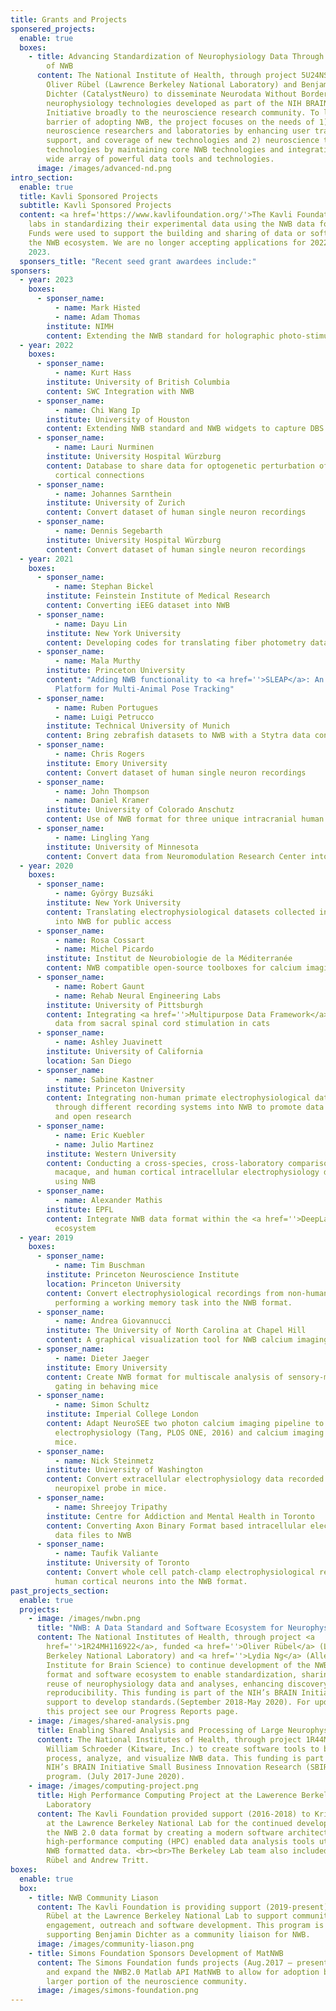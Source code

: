 ```yaml
---
title: Grants and Projects
sponsered_projects:
  enable: true
  boxes:
    - title: Advancing Standardization of Neurophysiology Data Through Dissemination
        of NWB
      content: The National Institute of Health, through project 5U24NS120057, funded
        Oliver Rübel (Lawrence Berkeley National Laboratory) and Benjamin
        Dichter (CatalystNeuro) to disseminate Neurodata Without Borders (NWB)
        neurophysiology technologies developed as part of the NIH BRAIN
        Initiative broadly to the neuroscience research community. To lower the
        barrier of adopting NWB, the project focuses on the needs of 1)
        neuroscience researchers and laboratories by enhancing user training,
        support, and coverage of new technologies and 2) neuroscience tools and
        technologies by maintaining core NWB technologies and integrating with a
        wide array of powerful data tools and technologies.
      image: /images/advanced-nd.png
intro_section:
  enable: true
  title: Kavli Sponsored Projects
  subtitle: Kavli Sponsored Projects
  content: <a href='https://www.kavlifoundation.org/'>The Kavli Foundation</a> has provided seed grants to aid
    labs in standardizing their experimental data using the NWB data format.
    Funds were used to support the building and sharing of data or software in
    the NWB ecosystem. We are no longer accepting applications for 2022 and
    2023.
  sponsers_title: "Recent seed grant awardees include:"
sponsers:
  - year: 2023
    boxes:
      - sponser_name:
          - name: Mark Histed
          - name: Adam Thomas
        institute: NIMH
        content: Extending the NWB standard for holographic photo-stimulation
  - year: 2022
    boxes:
      - sponser_name:
          - name: Kurt Hass
        institute: University of British Columbia
        content: SWC Integration with NWB
      - sponser_name:
          - name: Chi Wang Ip
        institute: University of Houston
        content: Extending NWB standard and NWB widgets to capture DBS datasets
      - sponser_name:
          - name: Lauri Nurminen
        institute: University Hospital Würzburg
        content: Database to share data for optogenetic perturbation of recurrent
          cortical connections
      - sponser_name:
          - name: Johannes Sarnthein
        institute: University of Zurich
        content: Convert dataset of human single neuron recordings
      - sponser_name:
          - name: Dennis Segebarth
        institute: University Hospital Würzburg
        content: Convert dataset of human single neuron recordings
  - year: 2021
    boxes:
      - sponser_name:
          - name: Stephan Bickel
        institute: Feinstein Institute of Medical Research
        content: Converting iEEG dataset into NWB
      - sponser_name:
          - name: Dayu Lin
        institute: New York University
        content: Developing codes for translating fiber photometry datasets into NWB
      - sponser_name:
          - name: Mala Murthy
        institute: Princeton University
        content: "Adding NWB functionality to <a href=''>SLEAP</a>: An Open Source
          Platform for Multi-Animal Pose Tracking"
      - sponser_name:
          - name: Ruben Portugues
          - name: Luigi Petrucco
        institute: Technical University of Munich
        content: Bring zebrafish datasets to NWB with a Stytra data converter
      - sponser_name:
          - name: Chris Rogers
        institute: Emory University
        content: Convert dataset of human single neuron recordings
      - sponser_name:
          - name: John Thompson
          - name: Daniel Kramer
        institute: University of Colorado Anschutz
        content: Use of NWB format for three unique intracranial human datasets
      - sponser_name:
          - name: Lingling Yang
        institute: University of Minnesota
        content: Convert data from Neuromodulation Research Center into NWB
  - year: 2020
    boxes:
      - sponser_name:
          - name: György Buzsáki
        institute: New York University
        content: Translating electrophysiological datasets collected in the Buzsáki Lab
          into NWB for public access
      - sponser_name:
          - name: Rosa Cossart
          - name: Michel Picardo
        institute: Institut de Neurobiologie de la Méditerranée
        content: NWB compatible open-source toolboxes for calcium imaging
      - sponser_name:
          - name: Robert Gaunt
          - name: Rehab Neural Engineering Labs
        institute: University of Pittsburgh
        content: Integrating <a href=''>Multipurpose Data Framework</a> with NWB using
          data from sacral spinal cord stimulation in cats
      - sponser_name:
          - name: Ashley Juavinett
        institute: University of California
        location: San Diego
      - sponser_name:
          - name: Sabine Kastner
        institute: Princeton University
        content: Integrating non-human primate electrophysiological data collected
          through different recording systems into NWB to promote data sharing
          and open research
      - sponser_name:
          - name: Eric Kuebler
          - name: Julio Martinez
        institute: Western University
        content: Conducting a cross-species, cross-laboratory comparison of mouse,
          macaque, and human cortical intracellular electrophysiology datasets
          using NWB
      - sponser_name:
          - name: Alexander Mathis
        institute: EPFL
        content: Integrate NWB data format within the <a href=''>DeepLabCut</a>
          ecosystem
  - year: 2019
    boxes:
      - sponser_name:
          - name: Tim Buschman
        institute: Princeton Neuroscience Institute
        location: Princeton University
        content: Convert electrophysiological recordings from non-human primates
          performing a working memory task into the NWB format.
      - sponser_name:
          - name: Andrea Giovannucci
        institute: The University of North Carolina at Chapel Hill
        content: A graphical visualization tool for NWB calcium imaging pipelines.
      - sponser_name:
          - name: Dieter Jaeger
        institute: Emory University
        content: Create NWB format for multiscale analysis of sensory-motor cortical
          gating in behaving mice
      - sponser_name:
          - name: Simon Schultz
        institute: Imperial College London
        content: Adapt NeuroSEE two photon calcium imaging pipeline to NWB, and convert
          electrophysiology (Tang, PLOS ONE, 2016) and calcium imaging data in
          mice.
      - sponser_name:
          - name: Nick Steinmetz
        institute: University of Washington
        content: Convert extracellular electrophysiology data recorded using a
          neuropixel probe in mice.
      - sponser_name:
          - name: Shreejoy Tripathy
        institute: Centre for Addiction and Mental Health in Toronto
        content: Converting Axon Binary Format based intracellular electrophysiology
          data files to NWB
      - sponser_name:
          - name: Taufik Valiante
        institute: University of Toronto
        content: Convert whole cell patch-clamp electrophysiological recordings from
          human cortical neurons into the NWB format.
past_projects_section:
  enable: true
  projects:
    - image: /images/nwbn.png
      title: "NWB: A Data Standard and Software Ecosystem for Neurophysiology"
      content: The National Institutes of Health, through project <a
        href=''>1R24MH116922</a>, funded <a href=''>Oliver Rübel</a> (Lawrence
        Berkeley National Laboratory) and <a href=''>Lydia Ng</a> (Allen
        Institute for Brain Science) to continue development of the NWB data
        format and software ecosystem to enable standardization, sharing, and
        reuse of neurophysiology data and analyses, enhancing discovery and
        reproducibility. This funding is part of the NIH’s BRAIN Initiative
        support to develop standards.(September 2018-May 2020). For updates on
        this project see our Progress Reports page.
    - image: /images/shared-analysis.png
      title: Enabling Shared Analysis and Processing of Large Neurophysiology Data
      content: The National Institutes of Health, through project 1R44MH115731, funded
        William Schroeder (Kitware, Inc.) to create software tools to browse,
        process, analyze, and visualize NWB data. This funding is part of the
        NIH’s BRAIN Initiative Small Business Innovation Research (SBIR) grant
        program. (July 2017-June 2020).
    - image: /images/computing-project.png
      title: High Performance Computing Project at the Lawerence Berkeley National
        Laboratory
      content: The Kavli Foundation provided support (2016-2018) to Kristofer Bouchard
        at the Lawrence Berkeley National Lab for the continued development of
        the NWB 2.0 data format by creating a modern software architecture and
        high-performance computing (HPC) enabled data analysis tools utilizing
        NWB formatted data. <br><br>The Berkeley Lab team also included Oliver
        Rübel and Andrew Tritt.
boxes:
  enable: true
  box:
    - title: NWB Community Liason
      content: The Kavli Foundation is providing support (2019-present) to Oliver
        Rübel at the Lawrence Berkeley National Lab to support community
        engagement, outreach and software development. This program is currently
        supporting Benjamin Dichter as a community liaison for NWB.
      image: /images/community-liason.png
    - title: Simons Foundation Sponsors Development of MatNWB
      content: The Simons Foundation funds projects (Aug.2017 – present) to develop
        and expand the NWB2.0 Matlab API MatNWB to allow for adoption by a
        larger portion of the neuroscience community.
      image: /images/simons-foundation.png
---
```


